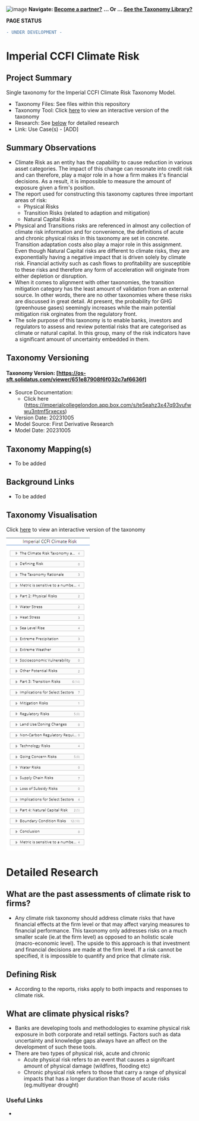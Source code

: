 ![image](https://user-images.githubusercontent.com/112073913/188821900-0c411acf-fbdd-4163-adc9-3ba4e2be78df.png)
**Navigate: [Become a partner?](https://github.com/OS-SFT/06-COLLABORATORS-PARTNERS)**
**... Or ... [See the Taxonomy Library?](https://github.com/orgs/OS-SFT/projects/2)**

**PAGE STATUS**
```diff
- UNDER DEVELOPMENT -
```

# Imperial CCFI Climate Risk

## Project Summary

Single taxonomy for the Imperial CCFI Climate Risk Taxonomy Model.
- Taxonomy Files: See files within this repository
- Taxonomy Tool: Click [here](https://os-sft.solidatus.com/viewer/651e87908f6f032c7af6636f) to view an interactive version of the taxonomy
- Research: See [below]('https://imperialcollegelondon.app.box.com/s/te5eahz3x47q93vufwwu3ntmf5rxecxs') for detailed research
- Link: Use Case(s) - [ADD]

## Summary Observations

- Climate Risk as an entity has the capability to cause reduction in various asset categories. The impact of this change can resonate into credit risk and can therefore, play a major role in a how a firm makes it's financial decisions. As a result, it is impossible to measure the amount of exposure given a firm's position.
- The report used for constructing this taxonomy captures three important areas of risk:
  -  Physical Risks
  -  Transition Risks (related to adaption and mitigation)
  -  Natural Capital Risks
- Physical and Transitions risks are referenced in almost any collection of climate risk information and for convenience, the definitions of acute and chronic physical risks in this taxonomy are set in concrete. Transition adaptation costs also play a major role in this assignment. Even though Natural Capital risks are different to climate risks, they are exponentially having a negative impact that is driven solely by climate risk. Financial activity such as cash flows to profitability are susceptible to these risks and therefore any form of acceleration will originate from either depletion or disruption.
- When it comes to alignment with other taxonomies, the transition mitigation category has the least amount of validation from an external source. In other words, there are no other taxonomies where these risks are discussed in great detail. At present, the probability for GHG (greenhouse gases) seemingly increases while the main potential mitigation risk orginates from the regulatory front.
- The sole purpose of this taxonomy is to enable banks, investors and regulators to assess and review potential risks that are categorised as climate or natural capital. In this group, many of the risk indicators have a significant amount of uncertainty embedded in them.
  
 
## Taxonomy Versioning

#### Taxonomy Version: [https://os-sft.solidatus.com/viewer/651e87908f6f032c7af6636f]
- Source Documentation:
    - Click here (https://imperialcollegelondon.app.box.com/s/te5eahz3x47q93vufwwu3ntmf5rxecxs)
- Version Date: 20231005
- Model Source: First Derivative Research
- Model Date: 20231005

## Taxonomy Mapping(s)

- To be added

## Background Links

- To be added

## Taxonomy Visualisation

Click [here](https://os-sft.solidatus.com/viewer/651e87908f6f032c7af6636f) to view an interactive version of the taxonomy

![image](https://github.com/OS-SFT/Taxonomy-Mappings-Library/blob/main/Single%20Taxonomies/Imperial%20CCFI%20Climate%20Risk/Capture.PNG)

# Detailed Research

## What are the past assessments of climate risk to firms?
-	Any climate risk taxonomy should address climate risks that have financial effects at the firm level or that may affect varying measures to financial performance. This taxonomy only addresses risks on a much smaller scale (ie.at the firm level) as opposed to an holistic scale (macro-economic level). The upside to this approach is that investment and financial decisions are made at the firm level. If a risk cannot be specified, it is impossible to quantify and price that climate risk.

## Defining Risk
- According to the reports, risks apply to both impacts and responses to climate risk. 

## What are climate physical risks?
- Banks are developing tools and methodologies to examine physical risk exposure in both corporate and retail settings. Factors such as data uncertainty and knowledge gaps always have an affect on the development of such these tools.
- There are two types of physical risk, acute and chronic
  - Acute physical risk refers to an event that causes a signifcant amount of physical damage (wildfires, flooding etc)
  - Chronic physical risk refers to those that carry a range of physical impacts that has a longer duration than those of acute risks (eg.multiyear drought)

### Useful Links

- 
